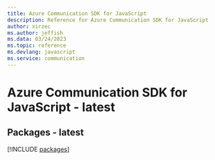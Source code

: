 ```yaml
---
title: Azure Communication SDK for JavaScript
description: Reference for Azure Communication SDK for JavaScript
author: xirzec
ms.author: jeffish
ms.data: 03/24/2023
ms.topic: reference
ms.devlang: javascript
ms.service: communication
---
```

# Azure Communication SDK for JavaScript - latest
## Packages - latest
[!INCLUDE [packages](communication-index.md)]